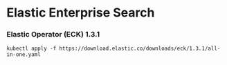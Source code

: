 # Elastic Enterprise Search

### Elastic Operator (ECK) 1.3.1
```
kubectl apply -f https://download.elastic.co/downloads/eck/1.3.1/all-in-one.yaml
```